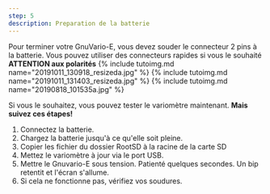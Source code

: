 ```yaml
---
step: 5
description: Preparation de la batterie
---
```


Pour terminer votre GnuVario-E, vous devez souder le connecteur 2 pins à la batterie.
Vous pouvez utiliser des connecteurs rapides si vous le souhaité
**ATTENTION aux polarités**
{% include tutoimg.md name="20191011_130918_resizeda.jpg" %}
{% include tutoimg.md name="20191011_131403_resizeda.jpg" %}
{% include tutoimg.md name="20190818_101535a.jpg" %}

Si vous le souhaitez, vous pouvez tester le variomètre maintenant. **Mais suivez ces étapes!**
1. Connectez la batterie.
2. Chargez la batterie jusqu'à ce qu'elle soit pleine.
3. Copier les fichier du dossier RootSD à la racine de la carte SD
4. Mettez le variomètre à jour via le port USB.
5. Mettre le Gnuvario-E sous tension. Patienté quelques secondes. Un bip retentit et l'écran s'allume.
6. Si cela ne fonctionne pas, vérifiez vos soudures.
